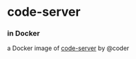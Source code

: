 # code-server
### in Docker

a Docker image of [code-server](//github.com/coder/code-server) by @coder

